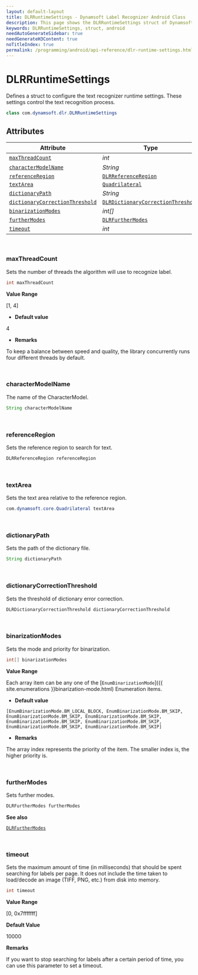```yaml
---
layout: default-layout
title: DLRRuntimeSettings - Dynamsoft Label Recognizer Android Class
description: This page shows the DLRRuntimeSettings struct of Dynamsoft Label Recognizer for Android Language.
keywords: DLRRuntimeSettings, struct, android
needAutoGenerateSidebar: true
needGenerateH3Content: true
noTitleIndex: true
permalink: /programming/android/api-reference/dlr-runtime-settings.html
---
```



# DLRRuntimeSettings

Defines a struct to configure the text recognizer runtime settings. These settings control the text recognition process.
  
```java
class com.dynamsoft.dlr.DLRRuntimeSettings
```

## Attributes
  
| Attribute | Type |
|---------- | ---- |
| [`maxThreadCount`](#maxthreadcount) | *int* |
| [`characterModelName`](#charactermodelname) | *String* |
| [`referenceRegion`](#referenceregion) | [`DLRReferenceRegion`](dlr-reference-region.md) |
| [`textArea`](#textarea) | [`Quadrilateral`](quadrilateral.md) |
| [`dictionaryPath`](#dictionarypath) | *String* |
| [`dictionaryCorrectionThreshold`](#dictionarycorrectionthreshold) | [`DLRDictionaryCorrectionThreshold`](dlr-dictionary-correction-threshold.md) |
| [`binarizationModes`](#binarizationmodes) | *int\[\]* |
| [`furtherModes`](#furthermodes) | [`DLRFurtherModes`](dlr-further-modes.md)|
| [`timeout`](#timeout) | *int* |

&nbsp;

### maxThreadCount

Sets the number of threads the algorithm will use to recognize label.

```java
int maxThreadCount
```

**Value Range**

[1, 4]

- **Default value**

4

- **Remarks**

To keep a balance between speed and quality, the library concurrently runs four different threads by default.

&nbsp;

### characterModelName

The name of the CharacterModel.

```java
String characterModelName
```

&nbsp;

### referenceRegion

Sets the reference region to search for text.

```java
DLRReferenceRegion referenceRegion
```

&nbsp;

### textArea

Sets the text area relative to the reference region.

```java
com.dynamsoft.core.Quadrilateral textArea
```

&nbsp;

### dictionaryPath

Sets the path of the dictionary file.

```java
String dictionaryPath
```

&nbsp;

### dictionaryCorrectionThreshold

Sets the threshold of dictionary error correction.

```java
DLRDictionaryCorrectionThreshold dictionaryCorrectionThreshold
```

&nbsp;

### binarizationModes

Sets the mode and priority for binarization.

```java
int[] binarizationModes
```

**Value Range**

Each array item can be any one of the [`EnumBinarizationMode`]({{ site.enumerations }}binarization-mode.html) Enumeration items.

- **Default value**

`[EnumBinarizationMode.BM_LOCAL_BLOCK, EnumBinarizationMode.BM_SKIP, EnumBinarizationMode.BM_SKIP, EnumBinarizationMode.BM_SKIP, EnumBinarizationMode.BM_SKIP, EnumBinarizationMode.BM_SKIP, EnumBinarizationMode.BM_SKIP, EnumBinarizationMode.BM_SKIP]`

- **Remarks**

The array index represents the priority of the item. The smaller index is, the higher priority is.

&nbsp;

### furtherModes

Sets further modes.

```java
DLRFurtherModes furtherModes
```

**See also**

[`DLRFurtherModes`](dlr-further-modes.md)

&nbsp;

### timeout

Sets the maximum amount of time (in milliseconds) that should be spent searching for labels per page. It does not include the time taken to load/decode an image (TIFF, PNG, etc.) from disk into memory.

```java
int timeout
```

**Value Range**

[0, 0x7fffffff]

**Default Value**

10000

**Remarks**

If you want to stop searching for labels after a certain period of time, you can use this parameter to set a timeout.
